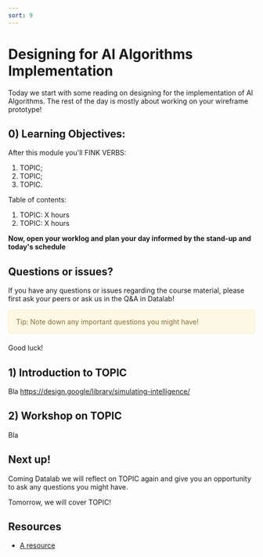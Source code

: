 ```yaml
---
sort: 9
---
```


# Designing for AI Algorithms Implementation
Today we start with some reading on designing for the implementation of AI Algorithms. The rest of the day is mostly about working on your wireframe prototype! 

## 0) Learning Objectives:
After this module you'll FINK VERBS:
1. TOPIC;
2. TOPIC;
3. TOPIC.

Table of contents:
1. TOPIC: X hours
2. TOPIC: X hours

**Now, open your worklog and plan your day informed by the stand-up and today's schedule**

## Questions or issues?
If you have any questions or issues regarding the course material, please first ask your peers or ask us in the Q&A in Datalab!

<div style="padding: 15px; border: 1px solid transparent; border-color: transparent; margin-bottom: 20px; border-radius: 4px; color: #8a6d3b;; background-color: #fcf8e3; border-color: #faebcc;">
Tip: Note down any important questions you might have!
 </div>

Good luck!


## 1) Introduction to TOPIC
Bla
https://design.google/library/simulating-intelligence/

## 2) Workshop on TOPIC
Bla


## Next up!
Coming Datalab we will reflect on TOPIC again and give you an opportunity to ask any questions you might have.

Tomorrow, we will cover TOPIC!


## Resources
- [A resource](www.google.com)
